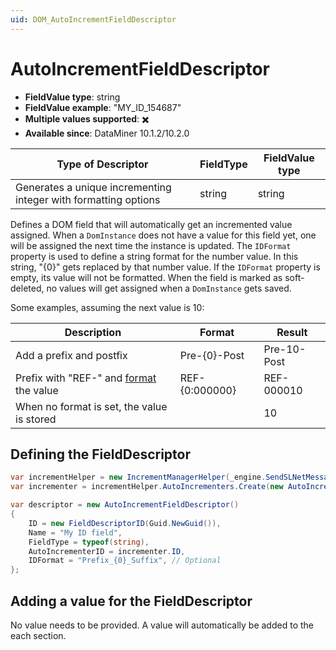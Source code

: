 ```yaml
---
uid: DOM_AutoIncrementFieldDescriptor
---
```


# AutoIncrementFieldDescriptor

- **FieldValue type**: string
- **FieldValue example**: "MY_ID_154687"
- **Multiple values supported**: :heavy_multiplication_x:
- **Available since**: DataMiner 10.1.2/10.2.0

| Type of Descriptor | FieldType | FieldValue type |
|--------------------|-----------|-----------------|
| Generates a unique incrementing integer with formatting options | string | string |

Defines a DOM field that will automatically get an incremented value assigned. When a `DomInstance` does not have a value for this field yet, one will be assigned the next time the instance is updated. The `IDFormat` property is used to define a string format for the number value. In this string, "{0}" gets replaced by that number value. If the `IDFormat` property is empty, its value will not be formatted. When the field is marked as soft-deleted, no values will get assigned when a `DomInstance` gets saved.

Some examples, assuming the next value is 10:

| Description | Format | Result |
|---|---|---|
| Add a prefix and postfix | Pre-{0}-Post | Pre-10-Post |
| Prefix with "REF-" and [format](https://learn.microsoft.com/en-us/dotnet/standard/base-types/custom-numeric-format-strings) the value | REF-{0:000000} | REF-000010 |
| When no format is set, the value is stored | | 10 |

## Defining the FieldDescriptor

```csharp
var incrementHelper = new IncrementManagerHelper(_engine.SendSLNetMessages);
var incrementer = incrementHelper.AutoIncrementers.Create(new AutoIncrementer());

var descriptor = new AutoIncrementFieldDescriptor()
{
    ID = new FieldDescriptorID(Guid.NewGuid()),
    Name = "My ID field",
    FieldType = typeof(string),
    AutoIncrementerID = incrementer.ID,
    IDFormat = "Prefix_{0}_Suffix", // Optional
};
```

## Adding a value for the FieldDescriptor

No value needs to be provided. A value will automatically be added to the each section.
